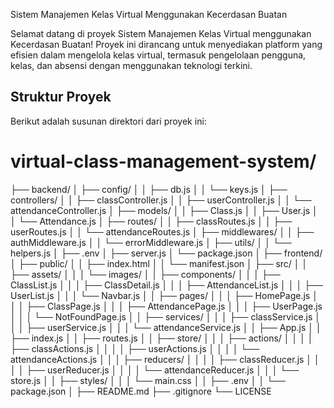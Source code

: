 Sistem Manajemen Kelas Virtual Menggunakan Kecerdasan Buatan

Selamat datang di proyek Sistem Manajemen Kelas Virtual menggunakan Kecerdasan Buatan! Proyek ini dirancang untuk menyediakan platform yang efisien dalam mengelola kelas virtual, termasuk pengelolaan pengguna, kelas, dan absensi dengan menggunakan teknologi terkini.

## Struktur Proyek

Berikut adalah susunan direktori dari proyek ini:

# virtual-class-management-system/
├── backend/
│   ├── config/
│   │   ├── db.js
│   │   └── keys.js
│   ├── controllers/
│   │   ├── classController.js
│   │   ├── userController.js
│   │   └── attendanceController.js
│   ├── models/
│   │   ├── Class.js
│   │   ├── User.js
│   │   └── Attendance.js
│   ├── routes/
│   │   ├── classRoutes.js
│   │   ├── userRoutes.js
│   │   └── attendanceRoutes.js
│   ├── middlewares/
│   │   ├── authMiddleware.js
│   │   └── errorMiddleware.js
│   ├── utils/
│   │   └── helpers.js
│   ├── .env
│   ├── server.js
│   └── package.json
│
├── frontend/
│   ├── public/
│   │   ├── index.html
│   │   └── manifest.json
│   ├── src/
│   │   ├── assets/
│   │   │   └── images/
│   │   ├── components/
│   │   │   ├── ClassList.js
│   │   │   ├── ClassDetail.js
│   │   │   ├── AttendanceList.js
│   │   │   ├── UserList.js
│   │   │   └── Navbar.js
│   │   ├── pages/
│   │   │   ├── HomePage.js
│   │   │   ├── ClassPage.js
│   │   │   ├── AttendancePage.js
│   │   │   ├── UserPage.js
│   │   │   └── NotFoundPage.js
│   │   ├── services/
│   │   │   ├── classService.js
│   │   │   ├── userService.js
│   │   │   └── attendanceService.js
│   │   ├── App.js
│   │   ├── index.js
│   │   ├── routes.js
│   │   ├── store/
│   │   │   ├── actions/
│   │   │   │   ├── classActions.js
│   │   │   │   ├── userActions.js
│   │   │   │   └── attendanceActions.js
│   │   │   ├── reducers/
│   │   │   │   ├── classReducer.js
│   │   │   │   ├── userReducer.js
│   │   │   │   └── attendanceReducer.js
│   │   │   └── store.js
│   │   ├── styles/
│   │   │   └── main.css
│   │   ├── .env
│   │   └── package.json
│
├── README.md
├── .gitignore
└── LICENSE
